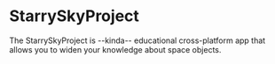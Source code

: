 # StarrySkyProject
The StarrySkyProject is --kinda-- educational cross-platform app that allows you to widen your knowledge about space objects.
